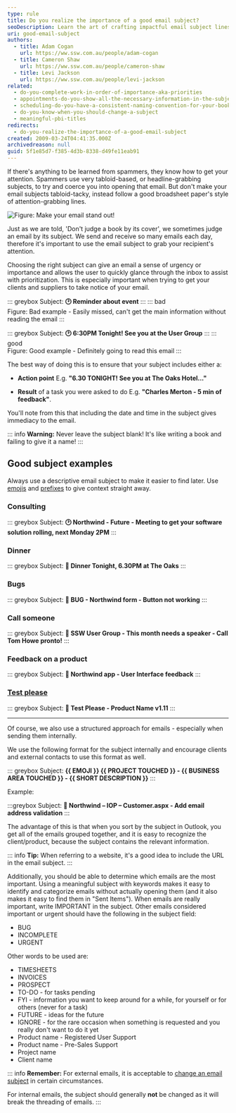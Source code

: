 ```yaml
---
type: rule
title: Do you realize the importance of a good email subject?
seoDescription: Learn the art of crafting impactful email subject lines to boost open rates, prioritize messages, and capture attention. This guide provides practical examples for writing clear, concise, and searchable subjects
uri: good-email-subject
authors:
  - title: Adam Cogan
    url: https://ww.ssw.com.au/people/adam-cogan
  - title: Cameron Shaw
    url: https://ww.ssw.com.au/people/cameron-shaw
  - title: Levi Jackson
    url: https://ww.ssw.com.au/people/levi-jackson
related:
  - do-you-complete-work-in-order-of-importance-aka-priorities
  - appointments-do-you-show-all-the-necessary-information-in-the-subject
  - scheduling-do-you-have-a-consistent-naming-convention-for-your-bookings
  - do-you-know-when-you-should-change-a-subject
  - meaningful-pbi-titles
redirects:
  - do-you-realize-the-importance-of-a-good-email-subject
created: 2009-03-24T04:41:35.000Z
archivedreason: null
guid: 5f1e85d7-f385-4d3b-8338-d49fe11eab91
---
```


If there's anything to be learned from spammers, they know how to get your attention. Spammers use very tabloid-based, or headline-grabbing subjects, to try and coerce you into opening that email. But don't make your email subjects tabloid-tacky, instead follow a good broadsheet paper's style of attention-grabbing lines.

<!--endintro-->

![**Figure: Make your email stand out!**](https://github.com/user-attachments/assets/9b67be39-50ee-4563-ab4f-0e273613788c)

Just as we are told, 'Don't judge a book by its cover', we sometimes judge an email by its subject.
We send and receive so many emails each day, therefore it's important to use the email subject to grab your recipient's attention.

Choosing the right subject can give an email a sense of urgency or importance and allows the user to quickly glance through the inbox to assist with prioritization.
This is especially important when trying to get your clients and suppliers to take notice of your email.

::: greybox
Subject: **🕑 Reminder about event**
:::
::: bad  
Figure: Bad example - Easily missed, can't get the main information without reading the email
:::

::: greybox
Subject: **🕑 6:30PM Tonight! See you at the User Group**
:::
::: good  
Figure: Good example - Definitely going to read this email
:::

The best way of doing this is to ensure that your subject includes either a:

- **Action point**
  E.g. **"6.30 TONIGHT! See you at The Oaks Hotel..."**

- **Result** of a task you were asked to do
  E.g. **"Charles Merton - 5 min of feedback"**.

You'll note from this that including the date and time in the subject gives immediacy to the email.

::: info
**Warning:** Never leave the subject blank! It's like writing a book and failing to give it a name!
:::

## Good subject examples

Always use a descriptive email subject to make it easier to find later. Use [emojis](/use-emojis) and [prefixes](/prefixes) to give context straight away.

### Consulting

::: greybox
Subject: **🕑 Northwind - Future - Meeting to get your software solution rolling, next Monday 2PM**
:::

### Dinner

::: greybox
Subject: **🍴 Dinner Tonight, 6.30PM at The Oaks**
:::

### Bugs

::: greybox
Subject: **🐛 BUG - Northwind form - Button not working**
:::

### Call someone

::: greybox
Subject: **📱 SSW User Group - This month needs a speaker - Call Tom Howe pronto!**
:::

### Feedback on a product

::: greybox
Subject: **🎨 Northwind app - User Interface feedback**
:::

### [Test please](/request-a-test-please)

::: greybox
Subject: **🧪 Test Please - Product Name v1.11**
:::

---

Of course, we also use a structured approach for emails - especially when sending them internally.

We use the following format for the subject internally and encourage clients and external contacts to use this format as well.

::: greybox
Subject: **{{ EMOJI }} {{ PROJECT TOUCHED }} - {{ BUSINESS AREA TOUCHED }} - {{ SHORT DESCRIPTION }}**
:::

Example:

:::greybox
Subject: **📧 Northwind – IOP – Customer.aspx - Add email address validation**
:::

The advantage of this is that when you sort by the subject in Outlook, you get all of the emails grouped together, and it is easy to recognize the client/product, because the subject contains the relevant information.

::: info
**Tip:** When referring to a website, it's a good idea to include the URL in the email subject.
:::

Additionally, you should be able to determine which emails are the most important. Using a meaningful subject with keywords makes it easy to identify and categorize emails without actually opening them (and it also makes it easy to find them in "Sent Items"). When emails are really important, write IMPORTANT in the subject. Other emails considered important or urgent should have the following in the subject field:

- BUG
- INCOMPLETE
- URGENT

Other words to be used are:

- TIMESHEETS
- INVOICES
- PROSPECT
- TO-DO - for tasks pending
- FYI - information you want to keep around for a while, for yourself or for others (never for a task)
- FUTURE - ideas for the future
- IGNORE - for the rare occasion when something is requested and you really don't want to do it yet
- Product name - Registered User Support
- Product name - Pre-Sales Support
- Project name
- Client name

::: info
**Remember:** For external emails, it is acceptable to [change an email subject](/do-you-know-when-you-should-change-a-subject) in certain circumstances.

For internal emails, the subject should generally **not** be changed as it will break the threading of emails.
:::

